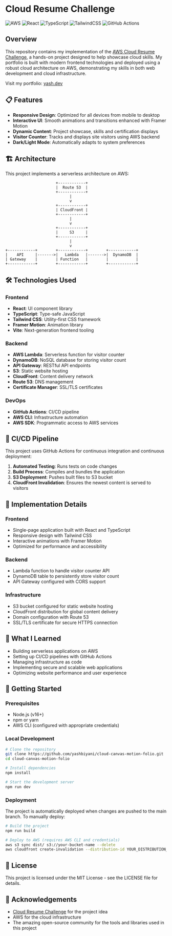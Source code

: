 # Cloud Resume Challenge

![AWS](https://img.shields.io/badge/AWS-%23FF9900.svg?style=for-the-badge&logo=amazon-aws&logoColor=white)
![React](https://img.shields.io/badge/react-%2320232a.svg?style=for-the-badge&logo=react&logoColor=%2361DAFB)
![TypeScript](https://img.shields.io/badge/typescript-%23007ACC.svg?style=for-the-badge&logo=typescript&logoColor=white)
![TailwindCSS](https://img.shields.io/badge/tailwindcss-%2338B2AC.svg?style=for-the-badge&logo=tailwind-css&logoColor=white)
![GitHub Actions](https://img.shields.io/badge/github%20actions-%232671E5.svg?style=for-the-badge&logo=githubactions&logoColor=white)

## Overview

This repository contains my implementation of the [AWS Cloud Resume Challenge](https://cloudresumechallenge.dev/), a hands-on project designed to help showcase cloud skills. My portfolio is built with modern frontend technologies and deployed using a robust cloud architecture on AWS, demonstrating my skills in both web development and cloud infrastructure.

Visit my portfolio: [yash.dev](https://yash.dev)

## 📋 Features

- **Responsive Design**: Optimized for all devices from mobile to desktop
- **Interactive UI**: Smooth animations and transitions enhanced with Framer Motion
- **Dynamic Content**: Project showcase, skills and certification displays
- **Visitor Counter**: Tracks and displays site visitors using AWS backend
- **Dark/Light Mode**: Automatically adapts to system preferences

## 🏗️ Architecture

This project implements a serverless architecture on AWS:

```
                      +------------+
                      |  Route 53  |
                      +------------+
                            |
                            v
                      +------------+
                      | CloudFront |
                      +------------+
                            |
                            v
                      +------------+
                      |     S3     |
                      +------------+
                            |
                            v
+------------+        +------------+        +------------+
|    API     |------->|   Lambda   |------->|  DynamoDB  |
| Gateway    |        | Function   |        |            |
+------------+        +------------+        +------------+
```

## 🛠️ Technologies Used

### Frontend
- **React**: UI component library
- **TypeScript**: Type-safe JavaScript
- **Tailwind CSS**: Utility-first CSS framework
- **Framer Motion**: Animation library
- **Vite**: Next-generation frontend tooling

### Backend
- **AWS Lambda**: Serverless function for visitor counter
- **DynamoDB**: NoSQL database for storing visitor count
- **API Gateway**: RESTful API endpoints
- **S3**: Static website hosting
- **CloudFront**: Content delivery network
- **Route 53**: DNS management
- **Certificate Manager**: SSL/TLS certificates

### DevOps
- **GitHub Actions**: CI/CD pipeline
- **AWS CLI**: Infrastructure automation
- **AWS SDK**: Programmatic access to AWS services

## 🚀 CI/CD Pipeline

This project uses GitHub Actions for continuous integration and continuous deployment:

1. **Automated Testing**: Runs tests on code changes
2. **Build Process**: Compiles and bundles the application
3. **S3 Deployment**: Pushes built files to S3 bucket
4. **CloudFront Invalidation**: Ensures the newest content is served to visitors

## 📝 Implementation Details

### Frontend
- Single-page application built with React and TypeScript
- Responsive design with Tailwind CSS
- Interactive animations with Framer Motion
- Optimized for performance and accessibility

### Backend
- Lambda function to handle visitor counter API
- DynamoDB table to persistently store visitor count
- API Gateway configured with CORS support

### Infrastructure
- S3 bucket configured for static website hosting
- CloudFront distribution for global content delivery
- Domain configuration with Route 53
- SSL/TLS certificate for secure HTTPS connection

## 🧠 What I Learned

- Building serverless applications on AWS
- Setting up CI/CD pipelines with GitHub Actions
- Managing infrastructure as code
- Implementing secure and scalable web applications
- Optimizing website performance and user experience

## 🏁 Getting Started

### Prerequisites
- Node.js (v16+)
- npm or yarn
- AWS CLI (configured with appropriate credentials)

### Local Development

```bash
# Clone the repository
git clone https://github.com/yashbiyani/cloud-canvas-motion-folio.git
cd cloud-canvas-motion-folio

# Install dependencies
npm install

# Start the development server
npm run dev
```

### Deployment

The project is automatically deployed when changes are pushed to the main branch. To manually deploy:

```bash
# Build the project
npm run build

# Deploy to AWS (requires AWS CLI and credentials)
aws s3 sync dist/ s3://your-bucket-name --delete
aws cloudfront create-invalidation --distribution-id YOUR_DISTRIBUTION_ID --paths "/*"
```

## 📜 License

This project is licensed under the MIT License - see the LICENSE file for details.

## 🙏 Acknowledgements

- [Cloud Resume Challenge](https://cloudresumechallenge.dev/) for the project idea
- AWS for the cloud infrastructure
- The amazing open-source community for the tools and libraries used in this project
